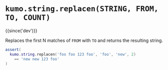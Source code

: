 # `kumo.string.replacen(STRING, FROM, TO, COUNT)`

{{since('dev')}}

Replaces the first N matches of `FROM` with `TO` and returns the resulting string.

```lua
assert(
  kumo.string.replacen('foo foo 123 foo', 'foo', 'new', 2)
    == 'new new 123 foo'
)
```


